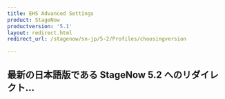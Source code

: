 ```yaml
---
title: EHS Advanced Settings
product: StageNow
productversion: '5.1'
layout: redirect.html
redirect_url: /stagenow/sn-jp/5-2/Profiles/choosingversion

---
```


## 最新の日本語版である StageNow 5.2 へのリダイレクト...






